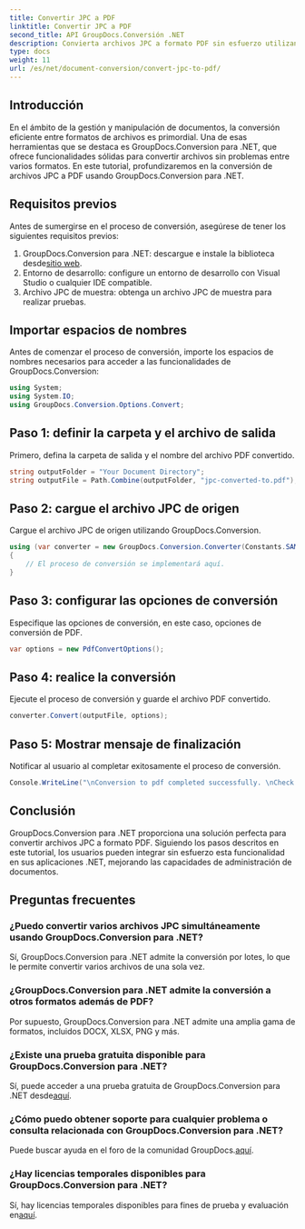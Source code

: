 ```yaml
---
title: Convertir JPC a PDF
linktitle: Convertir JPC a PDF
second_title: API GroupDocs.Conversión .NET
description: Convierta archivos JPC a formato PDF sin esfuerzo utilizando GroupDocs.Conversion para .NET. Mejore sus capacidades de gestión de documentos con esta solución perfecta.
type: docs
weight: 11
url: /es/net/document-conversion/convert-jpc-to-pdf/
---
```

## Introducción
En el ámbito de la gestión y manipulación de documentos, la conversión eficiente entre formatos de archivos es primordial. Una de esas herramientas que se destaca es GroupDocs.Conversion para .NET, que ofrece funcionalidades sólidas para convertir archivos sin problemas entre varios formatos. En este tutorial, profundizaremos en la conversión de archivos JPC a PDF usando GroupDocs.Conversion para .NET.
## Requisitos previos
Antes de sumergirse en el proceso de conversión, asegúrese de tener los siguientes requisitos previos:
1. GroupDocs.Conversion para .NET: descargue e instale la biblioteca desde[sitio web](https://releases.groupdocs.com/conversion/net/).
2. Entorno de desarrollo: configure un entorno de desarrollo con Visual Studio o cualquier IDE compatible.
3. Archivo JPC de muestra: obtenga un archivo JPC de muestra para realizar pruebas.

## Importar espacios de nombres
Antes de comenzar el proceso de conversión, importe los espacios de nombres necesarios para acceder a las funcionalidades de GroupDocs.Conversion:
```csharp
using System;
using System.IO;
using GroupDocs.Conversion.Options.Convert;
```

## Paso 1: definir la carpeta y el archivo de salida
Primero, defina la carpeta de salida y el nombre del archivo PDF convertido.
```csharp
string outputFolder = "Your Document Directory";
string outputFile = Path.Combine(outputFolder, "jpc-converted-to.pdf");
```
## Paso 2: cargue el archivo JPC de origen
Cargue el archivo JPC de origen utilizando GroupDocs.Conversion.
```csharp
using (var converter = new GroupDocs.Conversion.Converter(Constants.SAMPLE_JPC))
{
    // El proceso de conversión se implementará aquí.
}
```
## Paso 3: configurar las opciones de conversión
Especifique las opciones de conversión, en este caso, opciones de conversión de PDF.
```csharp
var options = new PdfConvertOptions();
```
## Paso 4: realice la conversión
Ejecute el proceso de conversión y guarde el archivo PDF convertido.
```csharp
converter.Convert(outputFile, options);
```
## Paso 5: Mostrar mensaje de finalización
Notificar al usuario al completar exitosamente el proceso de conversión.
```csharp
Console.WriteLine("\nConversion to pdf completed successfully. \nCheck output in {0}", outputFolder);
```

## Conclusión
GroupDocs.Conversion para .NET proporciona una solución perfecta para convertir archivos JPC a formato PDF. Siguiendo los pasos descritos en este tutorial, los usuarios pueden integrar sin esfuerzo esta funcionalidad en sus aplicaciones .NET, mejorando las capacidades de administración de documentos.
## Preguntas frecuentes
### ¿Puedo convertir varios archivos JPC simultáneamente usando GroupDocs.Conversion para .NET?
Sí, GroupDocs.Conversion para .NET admite la conversión por lotes, lo que le permite convertir varios archivos de una sola vez.
### ¿GroupDocs.Conversion para .NET admite la conversión a otros formatos además de PDF?
Por supuesto, GroupDocs.Conversion para .NET admite una amplia gama de formatos, incluidos DOCX, XLSX, PNG y más.
### ¿Existe una prueba gratuita disponible para GroupDocs.Conversion para .NET?
 Sí, puede acceder a una prueba gratuita de GroupDocs.Conversion para .NET desde[aquí](https://releases.groupdocs.com/).
### ¿Cómo puedo obtener soporte para cualquier problema o consulta relacionada con GroupDocs.Conversion para .NET?
 Puede buscar ayuda en el foro de la comunidad GroupDocs.[aquí](https://forum.groupdocs.com/c/conversion/11).
### ¿Hay licencias temporales disponibles para GroupDocs.Conversion para .NET?
 Sí, hay licencias temporales disponibles para fines de prueba y evaluación en[aquí](https://purchase.groupdocs.com/temporary-license/).